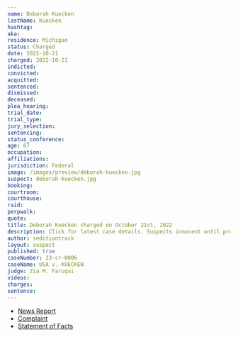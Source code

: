 ```yaml
---
name: Deborah Kuecken
lastName: Kuecken
hashtag:
aka:
residence: Michigan
status: Charged
date: 2022-10-21
charged: 2022-10-21
indicted:
convicted:
acquitted:
sentenced:
dismissed:
deceased:
plea_hearing:
trial_date:
trial_type:
jury_selection:
sentencing:
status_conference:
age: 67
occupation:
affiliations:
jurisdiction: Federal
image: /images/preview/deborah-kuecken.jpg
suspect: deborah-kuecken.jpg
booking:
courtroom:
courthouse:
raid:
perpwalk:
quote:
title: Deborah Kuecken charged on October 21st, 2022
description: Click for latest case details. Suspects innocent until proven guilty.
author: seditiontrack
layout: suspect
published: true
caseNumber: 23-cr-0006
caseName: USA v. KUECKEN
judge: Zia M. Faruqui
videos:
charges:
sentence:
---
```

- [News Report](https://www.mlive.com/news/2022/10/michigan-siblings-charged-after-photos-place-them-inside-capitol-during-jan-6-riot.html)
- [Complaint](https://www.justice.gov/usao-dc/case-multi-defendant/file/1547566/download)
- [Statement of Facts](https://www.justice.gov/usao-dc/case-multi-defendant/file/1547571/download)
